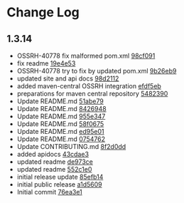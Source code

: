 # Change Log

## 1.3.14
* OSSRH-40778 fix malformed pom.xml [98cf091](null/commit/98cf091a62e3efa25d7fcbe3a5210aee06c553cb)
* fix readme [19e4e53](null/commit/19e4e537aa710a1bd30db1532443097d561f7238)
* OSSRH-40778 try to fix by updated pom.xml [9b26eb9](null/commit/9b26eb9e01e376ce438c61029fbc93385e8a5def)
* updated site and api docs [98d2112](null/commit/98d211287ee1c9c68cc3e63c6b95e358aeb3c236)
* added maven-central OSSRH integration [efdf5eb](null/commit/efdf5ebeb1adf700de85bb46bebde8e499920276)
* preparations for maven central repository [5482390](null/commit/54823905f09857f61a0c9c24d9057bbacd7f3ad7)
* Update README.md [51abe79](null/commit/51abe791cd983846ffd6a7ae3a899f604a112538)
* Update README.md [8426948](null/commit/8426948d0372354c2358f9afe732d9a935404700)
* Update README.md [955e347](null/commit/955e34758c6090c96a44190dffee684943e7f30c)
* Update README.md [58f0675](null/commit/58f0675f379ff9e3655152881f2a2ed4b350bff8)
* Update README.md [ed95e01](null/commit/ed95e01d9ed5bf531a7b7388d2eb06c3717e290e)
* Update README.md [0754762](null/commit/075476233654852d3deb88f4694f1ba0c675933a)
* Update CONTRIBUTING.md [8f2d0dd](null/commit/8f2d0dd1f563d575cc16842f5be1f61cd2dae308)
* added apidocs [43cdae3](null/commit/43cdae3fe0bfbef66c8690c4c96deada1d8ca723)
* updated readme [de973ce](null/commit/de973cee32fc08c05af19a2ddfc8d1f5cec434be)
* updated readme [552c1e0](null/commit/552c1e0849c0ae16a286212fdf23221463ca5f6d)
* initial release update [85efb14](null/commit/85efb14cca5ef88c8330345cd57a61db1d9c6279)
* initial public release [a1d5609](null/commit/a1d560969ab2ba4284fe3ea1b8038b2aa36b9519)
* Initial commit [76ea3e1](null/commit/76ea3e1605515afd59c6a33c9276a7eabcd6a597)

